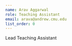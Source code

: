 ```yaml
---
name: Arav Aggarwal
role: Teaching Assistant
email: arava@andrew.cmu.edu
list_order: 0
---
```

Lead Teaching Assistant

